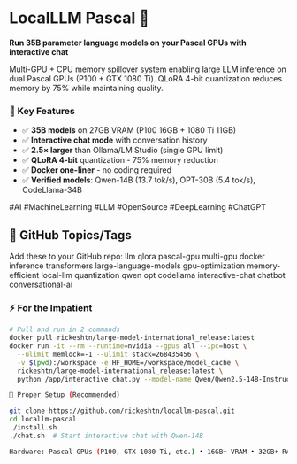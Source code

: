 # LocalLLM Pascal 🚀

  **Run 35B parameter language models on your Pascal GPUs with interactive chat**

  Multi-GPU + CPU memory spillover system enabling large LLM inference on dual Pascal
  GPUs (P100 + GTX 1080 Ti). QLoRA 4-bit quantization reduces memory by 75% while
  maintaining quality.

  ### 🎯 Key Features
  - ✅ **35B models** on 27GB VRAM (P100 16GB + 1080 Ti 11GB)
  - ✅ **Interactive chat mode** with conversation history
  - ✅ **2.5× larger** than Ollama/LM Studio (single GPU limit)
  - ✅ **QLoRA 4-bit** quantization - 75% memory reduction
  - ✅ **Docker one-liner** - no coding required
  - ✅ **Verified models**: Qwen-14B (13.7 tok/s), OPT-30B (5.4 tok/s), CodeLlama-34B

#AI #MachineLearning #LLM #OpenSource #DeepLearning #ChatGPT

  ## 📄 GitHub Topics/Tags

  Add these to your GitHub repo:
  llm
  qlora
  pascal-gpu
  multi-gpu
  docker
  inference
  transformers
  large-language-models
  gpu-optimization
  memory-efficient
  local-llm
  quantization
  qwen
  opt
  codellama
  interactive-chat
  chatbot
  conversational-ai
  
  ### ⚡ For the Impatient
  ```bash
  # Pull and run in 2 commands
  docker pull rickeshtn/large-model-international_release:latest
  docker run -it --rm --runtime=nvidia --gpus all --ipc=host \
    --ulimit memlock=-1 --ulimit stack=268435456 \
    -v $(pwd):/workspace -e HF_HOME=/workspace/model_cache \
    rickeshtn/large-model-international_release:latest \
    python /app/interactive_chat.py --model-name Qwen/Qwen2.5-14B-Instruct

  🚀 Proper Setup (Recommended)

  git clone https://github.com/rickeshtn/locallm-pascal.git
  cd locallm-pascal
  ./install.sh
  ./chat.sh  # Start interactive chat with Qwen-14B

  Hardware: Pascal GPUs (P100, GTX 1080 Ti, etc.) • 16GB+ VRAM • 32GB+ RAM

